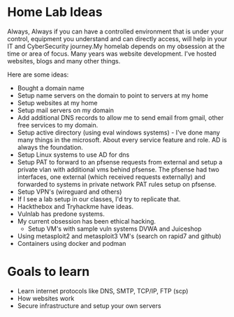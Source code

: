 # Home Lab Ideas

Always, Always if you can have a controlled environment that is under your control, equipment you understand and can directly access, will help in your IT and CyberSecurity journey.My homelab depends on my obsession at the time or area of focus.   Many years was website development.  I've hosted websites, blogs and many other things.

Here are some ideas:

* Bought a domain name
* Setup name servers on the domain to point to servers at my home
* Setup websites at my home
* Setup mail servers on my domain
* Add additional DNS records to allow me to send email from gmail, other free services to my domain.
* Setup active directory (using eval windows systems) - I've done many many things in the microsoft.  About every service feature and role.   AD is always the foundation.
* Setup Linux systems to use AD for dns
* Setup PAT to forward to an pfsense requests from external and setup a private vlan with additional vms behind pfsense.  The pfsense had two interfaces, one external (which received requests externally) and forwarded to systems in private network PAT rules setup on pfsense.
* Setup VPN's (wireguard and others)
* If I see a lab setup in our classes, I'd try to replicate that.
* Hackthebox and Tryhackme have ideas.
* Vulnlab has predone systems.
* My current obsession has been ethical hacking.
  * Setup VM's with sample vuln systems DVWA and Juiceshop
* Using metasploit2 and metasploit3 VM's (search on rapid7 and github)
* Containers using docker and podman

# Goals to learn

* Learn internet protocols like DNS, SMTP, TCP/IP, FTP (scp)
* How websites work
* Secure infrastructure and setup your own servers
